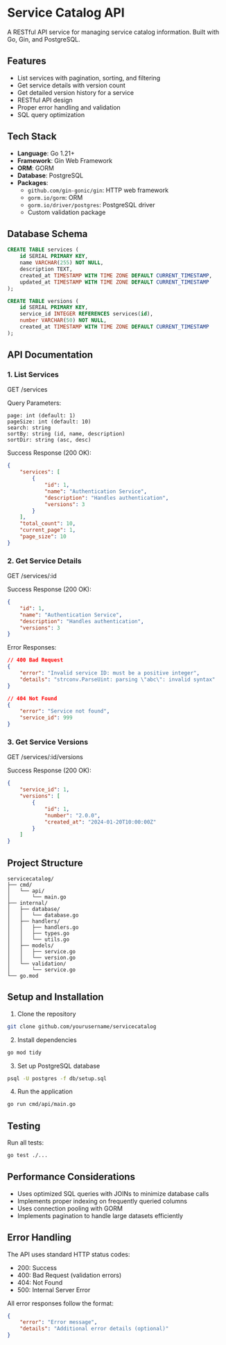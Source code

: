 # Service Catalog API

A RESTful API service for managing service catalog information. Built with Go, Gin, and PostgreSQL.

## Features

- List services with pagination, sorting, and filtering
- Get service details with version count
- Get detailed version history for a service
- RESTful API design
- Proper error handling and validation
- SQL query optimization

## Tech Stack

- **Language**: Go 1.21+
- **Framework**: Gin Web Framework
- **ORM**: GORM
- **Database**: PostgreSQL
- **Packages**:
    - `github.com/gin-gonic/gin`: HTTP web framework
    - `gorm.io/gorm`: ORM
    - `gorm.io/driver/postgres`: PostgreSQL driver
    - Custom validation package

## Database Schema

```sql
CREATE TABLE services (
    id SERIAL PRIMARY KEY,
    name VARCHAR(255) NOT NULL,
    description TEXT,
    created_at TIMESTAMP WITH TIME ZONE DEFAULT CURRENT_TIMESTAMP,
    updated_at TIMESTAMP WITH TIME ZONE DEFAULT CURRENT_TIMESTAMP
);

CREATE TABLE versions (
    id SERIAL PRIMARY KEY,
    service_id INTEGER REFERENCES services(id),
    number VARCHAR(50) NOT NULL,
    created_at TIMESTAMP WITH TIME ZONE DEFAULT CURRENT_TIMESTAMP
);
```

## API Documentation

### 1. List Services

GET /services

Query Parameters:
```
page: int (default: 1)
pageSize: int (default: 10)
search: string
sortBy: string (id, name, description)
sortDir: string (asc, desc)
```

Success Response (200 OK):
```json
{
    "services": [
        {
            "id": 1,
            "name": "Authentication Service",
            "description": "Handles authentication",
            "versions": 3
        }
    ],
    "total_count": 10,
    "current_page": 1,
    "page_size": 10
}
```

### 2. Get Service Details

GET /services/:id

Success Response (200 OK):
```json
{
    "id": 1,
    "name": "Authentication Service",
    "description": "Handles authentication",
    "versions": 3
}
```

Error Responses:
```json
// 400 Bad Request
{
    "error": "Invalid service ID: must be a positive integer",
    "details": "strconv.ParseUint: parsing \"abc\": invalid syntax"
}

// 404 Not Found
{
    "error": "Service not found",
    "service_id": 999
}
```

### 3. Get Service Versions

GET /services/:id/versions

Success Response (200 OK):
```json
{
    "service_id": 1,
    "versions": [
        {
            "id": 1,
            "number": "2.0.0",
            "created_at": "2024-01-20T10:00:00Z"
        }
    ]
}
```

## Project Structure

```
servicecatalog/
├── cmd/
│   └── api/
│       └── main.go
├── internal/
│   ├── database/
│   │   └── database.go
│   ├── handlers/
│   │   ├── handlers.go
│   │   ├── types.go
│   │   └── utils.go
│   ├── models/
│   │   ├── service.go
│   │   └── version.go
│   └── validation/
│       └── service.go
└── go.mod
```

## Setup and Installation

1. Clone the repository
```bash
git clone github.com/yourusername/servicecatalog
```

2. Install dependencies
```bash
go mod tidy
```

3. Set up PostgreSQL database
```bash
psql -U postgres -f db/setup.sql
```

4. Run the application
```bash
go run cmd/api/main.go
```

## Testing

Run all tests:
```bash
go test ./...
```

## Performance Considerations

- Uses optimized SQL queries with JOINs to minimize database calls
- Implements proper indexing on frequently queried columns
- Uses connection pooling with GORM
- Implements pagination to handle large datasets efficiently

## Error Handling

The API uses standard HTTP status codes:
- 200: Success
- 400: Bad Request (validation errors)
- 404: Not Found
- 500: Internal Server Error

All error responses follow the format:
```json
{
    "error": "Error message",
    "details": "Additional error details (optional)"
}
```